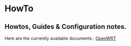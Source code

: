 # HowTo
## Howtos, Guides & Configuration notes.
Here are the currently available documents :
[OpenWRT](./OpenWRT/)
